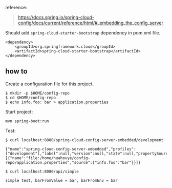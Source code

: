 
reference:

> https://docs.spring.io/spring-cloud-config/docs/current/reference/html/#_embedding_the_config_server

Should add `spring-cloud-starter-bootstrap` dependency in pom.xml file.

```
<dependency>
	<groupId>org.springframework.cloud</groupId>
	<artifactId>spring-cloud-starter-bootstrap</artifactId>
</dependency>
```

## how to

Create a configuration file for this project.

```
$ mkdir -p $HOME/config-repo
$ cd $HOME/config-repo
$ echo info.foo: bar > application.properties
```

Start project:

```
mvn spring-boot:run
```

Test:

```
$ curl localhost:8080/spring-cloud-config-server-embedded/development

{"name":"spring-cloud-config-server-embedded","profiles":["development"],"label":null,"version":null,"state":null,"propertySources":[{"name":"file:/home/huahouye/config-repo/application.properties","source":{"info.foo":"bar"}}]}
```

```
$ curl localhost:8080/api/simple

simple test, barFromValue = bar, barFromEnv = bar
```